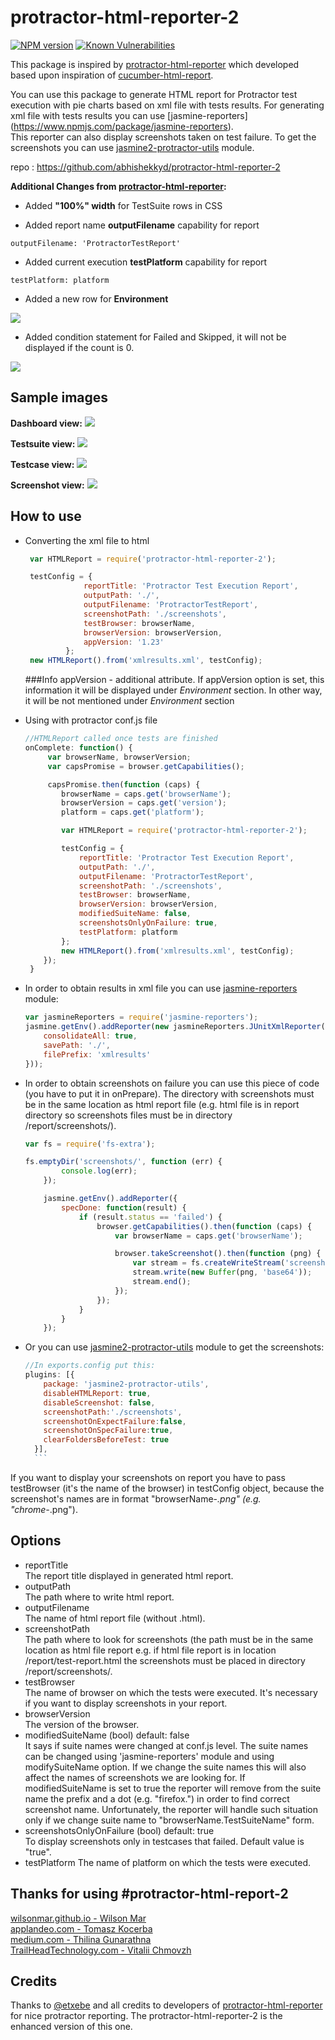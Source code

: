 protractor-html-reporter-2
=================================

[![NPM version](https://img.shields.io/npm/v/protractor-html-reporter-2.svg)](https://www.npmjs.com/package/protractor-html-reporter-2)
[![Known Vulnerabilities](https://snyk.io/test/github/abhishekkyd/protractor-html-reporter-2/badge.svg)](https://snyk.io/test/github/abhishekkyd/protractor-html-reporter-2)

This package is inspired by [protractor-html-reporter](https://github.com/etxebe/protractor-html-reporter) which developed based upon inspiration of [cucumber-html-report](https://www.npmjs.com/package/cucumber-html-reporter).

You can use this package to generate HTML report for Protractor test execution with pie charts based on xml file with tests results. For generating xml file with tests results you can use  [jasmine-reporters] (https://www.npmjs.com/package/jasmine-reporters).   
This reporter can also display screenshots taken on test failure. To get the screenshots you can use [jasmine2-protractor-utils](https://www.npmjs.com/package/jasmine2-protractor-utils) module.

repo : https://github.com/abhishekkyd/protractor-html-reporter-2

**Additional Changes from [protractor-html-reporter](https://github.com/etxebe/protractor-html-reporter):**

-  Added **"100%" width** for TestSuite rows in CSS

-  Added report name **outputFilename** capability for report

`outputFilename: 'ProtractorTestReport'`

-  Added current execution **testPlatform** capability for report

`testPlatform: platform`

-  Added a new row for **Environment**

<img src="https://raw.githubusercontent.com/abhishekkyd/protractor-html-reporter-2/master/images/Report-Dashboard.png" />

-  Added condition statement for Failed and Skipped, it will not be displayed if the count is 0.

<img src="https://raw.githubusercontent.com/abhishekkyd/protractor-html-reporter-2/master/images/Report-Dashboard.png" />


Sample images
----------------------------------
**Dashboard view:**
<img src="https://raw.githubusercontent.com/abhishekkyd/protractor-html-reporter-2/master/images/Report-Dashboard.png" />

**Testsuite view:**
<img src="https://raw.githubusercontent.com/abhishekkyd/protractor-html-reporter-2/master/images/Report-TestSuite.png" />

**Testcase view:**
<img src="https://raw.githubusercontent.com/abhishekkyd/protractor-html-reporter-2/master/images/Report-TestCase.png" />

**Screenshot view:**
<img src="https://raw.githubusercontent.com/abhishekkyd/protractor-html-reporter-2/master/images/Report-Screenshot.png" />


How to use
----------------------------------
* Converting the xml file to html
   ```javascript
    var HTMLReport = require('protractor-html-reporter-2');

	testConfig = {
                reportTitle: 'Protractor Test Execution Report',
                outputPath: './',
                outputFilename: 'ProtractorTestReport',
                screenshotPath: './screenshots',
                testBrowser: browserName,
                browserVersion: browserVersion,
                appVersion: '1.23'
            };
    new HTMLReport().from('xmlresults.xml', testConfig);
    ```

    ###Info
    appVersion - additional attribute. If appVersion option is set, this information it will be displayed under *Environment* section. In other way, it will be not mentioned under *Environment* section

* Using with protractor conf.js file

    ```javascript	
    //HTMLReport called once tests are finished
    onComplete: function() {
         var browserName, browserVersion;
         var capsPromise = browser.getCapabilities();

         capsPromise.then(function (caps) {
            browserName = caps.get('browserName');
            browserVersion = caps.get('version');
            platform = caps.get('platform');

            var HTMLReport = require('protractor-html-reporter-2');

			testConfig = {
                reportTitle: 'Protractor Test Execution Report',
                outputPath: './',
                outputFilename: 'ProtractorTestReport',
                screenshotPath: './screenshots',
                testBrowser: browserName,
                browserVersion: browserVersion,
                modifiedSuiteName: false,
                screenshotsOnlyOnFailure: true,
                testPlatform: platform
            };
            new HTMLReport().from('xmlresults.xml', testConfig);
        });
     }
     ```

* In order to obtain results in xml file you can use [jasmine-reporters](https://www.npmjs.com/package/jasmine-reporters) module:

    ```javascript
    var jasmineReporters = require('jasmine-reporters');
    jasmine.getEnv().addReporter(new jasmineReporters.JUnitXmlReporter({
        consolidateAll: true,
        savePath: './',
        filePrefix: 'xmlresults'
    }));
    ```
	
* In order to obtain screenshots on failure you can use this piece of code (you have to put it in onPrepare). The directory with screenshots must be in the same location as html report file (e.g. html file is in report directory so screenshots files must be in directory /report/screenshots/).

	```javascript
	var fs = require('fs-extra');
	
	fs.emptyDir('screenshots/', function (err) {
            console.log(err);
        });

        jasmine.getEnv().addReporter({
            specDone: function(result) {
                if (result.status == 'failed') {
                    browser.getCapabilities().then(function (caps) {
                        var browserName = caps.get('browserName');

                        browser.takeScreenshot().then(function (png) {
                            var stream = fs.createWriteStream('screenshots/' + browserName + '-' + result.fullName+ '.png');
                            stream.write(new Buffer(png, 'base64'));
                            stream.end();
                        });
                    });
                }
            }
        });
	```
* Or you can use [jasmine2-protractor-utils](https://www.npmjs.com/package/jasmine2-protractor-utils) module to get the screenshots:

	```javascript
	//In exports.config put this:
    plugins: [{
        package: 'jasmine2-protractor-utils',
        disableHTMLReport: true,
        disableScreenshot: false,
        screenshotPath:'./screenshots',
        screenshotOnExpectFailure:false,
        screenshotOnSpecFailure:true,
        clearFoldersBeforeTest: true
      }],
      ```
If you want to display your screenshots on report you have to pass testBrowser (it's the name of the browser) in testConfig object, because the screenshot's names are in format "browserName-*.png" (e.g. "chrome-*.png").


Options
----------------------------------      
* reportTitle  
The report title displayed in generated html report.  
* outputPath  
The path where to write html report.
* outputFilename  
The name of html report file (without .html).
* screenshotPath  
The path where to look for screenshots (the path must be in the same location as html file report e.g. if html file report is in location /report/test-report.html the screenshots must be placed in directory /report/screenshots/.
* testBrowser   
The name of browser on which the tests were executed. It's necessary if you want to display screenshots in your report.
* browserVersion   
The version of the browser.
*  modifiedSuiteName (bool) default: false  
It says if suite names were changed at conf.js level. The suite names can be changed using 'jasmine-reporters' module and using modifySuiteName option. If we change the suite names this will also affect the names of screenshots we are looking for. If modifiedSuiteName is set to true the reporter will remove from the suite name the prefix and a dot (e.g. "firefox.") in order to find correct screenshot name. Unfortunately, the reporter will handle such situation only if we change suite name to "browserName.TestSuiteName" form.
* screenshotsOnlyOnFailure (bool) default: true   
To display screenshots only in testcases that failed. Default value is "true".
* testPlatform 
The name of platform on which the tests were executed.


Thanks for using #protractor-html-report-2
----------------------------------------------
[wilsonmar.github.io - Wilson Mar](https://wilsonmar.github.io/protractor)  
[applandeo.com - Tomasz Kocerba](https://applandeo.com/blog/automated-testing-of-angular-application-using-protractor)  
[medium.com - Thilina Gunarathna](https://medium.com/@gtgunarathna/test-result-report-configuration-for-protractor-test-suite-c36f58b7b616)  
[TrailHeadTechnology.com - Vitalii Chmovzh](https://trailheadtechnology.com/ui-automation-testing-of-angular-apps-using-protractor-jasmine)


Credits
----------------------------------
Thanks to [@etxebe](https://github.com/etxebe) and all credits to developers of [protractor-html-reporter](https://github.com/etxebe/protractor-html-reporter) for nice protractor reporting. The protractor-html-reporter-2 is the enhanced  version of this one.
